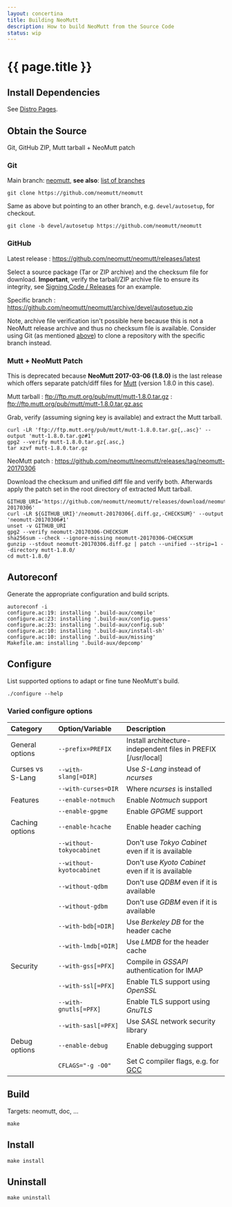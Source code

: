 ```yaml
---
layout: concertina
title: Building NeoMutt
description: How to build NeoMutt from the Source Code
status: wip
---
```


# {{ page.title }}

## Install Dependencies

See [Distro Pages](/distro.html).

## Obtain the Source

Git, GitHub ZIP, Mutt tarball + NeoMutt patch

### Git

Main branch: [neomutt](https://github.com/neomutt/neomutt/tree/master), **see also**:
[list of branches](/dev/branches)

```
git clone https://github.com/neomutt/neomutt
```

Same as above but pointing to an other branch, e.g. `devel/autosetup`, for checkout.

```
git clone -b devel/autosetup https://github.com/neomutt/neomutt
```

### GitHub

Latest release
: <https://github.com/neomutt/neomutt/releases/latest>

Select a source package (Tar or ZIP archive) and the checksum file for
download. **Important**, verify the tarball/ZIP archive file to ensure its
integrity, see [Signing Code / Releases](/dev/signing#source-example) for an
example.

Specific branch
: <https://github.com/neomutt/neomutt/archive/devel/autosetup.zip>

Note, archive file verification isn't possible here because this is not
a NeoMutt release archive and thus no checksum file is available. Consider
using Git (as mentioned [above](#git)) to clone a repository with the specific
branch instead.

### Mutt + NeoMutt Patch

This is deprecated because **NeoMutt 2017-03-06 (1.8.0)** is the last release
which offers separate patch/diff files for
[Mutt](https://dev.mutt.org/trac/browser/?rev=6948%3Ad897983752f9) (version
1.8.0 in this case).

Mutt tarball
: <ftp://ftp.mutt.org/pub/mutt/mutt-1.8.0.tar.gz>
: <ftp://ftp.mutt.org/pub/mutt/mutt-1.8.0.tar.gz.asc>

Grab, verify (assuming signing key is available) and extract the Mutt tarball.

```
curl -LR 'ftp://ftp.mutt.org/pub/mutt/mutt-1.8.0.tar.gz{,.asc}' --output 'mutt-1.8.0.tar.gz#1'
gpg2 --verify mutt-1.8.0.tar.gz{.asc,}
tar xzvf mutt-1.8.0.tar.gz
```

NeoMutt patch
: <https://github.com/neomutt/neomutt/releases/tag/neomutt-20170306>

Download the checksum and unified diff file and verify both. Afterwards
apply the patch set in the root directory of extracted Mutt tarball.

```
GITHUB_URI='https://github.com/neomutt/neomutt/releases/download/neomutt-20170306'
curl -LR ${GITHUB_URI}'/neomutt-20170306{.diff.gz,-CHECKSUM}' --output 'neomutt-20170306#1'
unset -v GITHUB_URI
gpg2 --verify neomutt-20170306-CHECKSUM
sha256sum --check --ignore-missing neomutt-20170306-CHECKSUM
gunzip --stdout neomutt-20170306.diff.gz | patch --unified --strip=1 --directory mutt-1.8.0/
cd mutt-1.8.0/
```

## Autoreconf

Generate the appropriate configuration and build scripts.

```
autoreconf -i
configure.ac:19: installing '.build-aux/compile'
configure.ac:23: installing '.build-aux/config.guess'
configure.ac:23: installing '.build-aux/config.sub'
configure.ac:10: installing '.build-aux/install-sh'
configure.ac:10: installing '.build-aux/missing'
Makefile.am: installing '.build-aux/depcomp'
```

## Configure

List supported options to adapt or fine tune NeoMutt's build.

```
./configure --help
```

### Varied configure options

| Category         | Option/Variable          | Description                                                   |
| :--------------- | :----------------------- | :------------------------------------------------------------ |
| General options  | `--prefix=PREFIX`        | Install architecture-independent files in PREFIX [/usr/local] |
| Curses vs S-Lang | `--with-slang[=DIR]`     | Use *S-Lang* instead of *ncurses*                             |
|                  | `--with-curses=DIR`      | Where *ncurses* is installed                                  |
| Features         | `--enable-notmuch`       | Enable *Notmuch* support                                      |
|                  | `--enable-gpgme`         | Enable *GPGME* support                                        |
| Caching options  | `--enable-hcache`        | Enable header caching                                         |
|                  | `--without-tokyocabinet` | Don't use *Tokyo Cabinet* even if it is available             |
|                  | `--without-kyotocabinet` | Don't use *Kyoto Cabinet* even if it is available             |
|                  | `--without-qdbm`         | Don't use *QDBM* even if it is available                      |
|                  | `--without-gdbm`         | Don't use *GDBM* even if it is available                      |
|                  | `--with-bdb[=DIR]`       | Use *Berkeley DB* for the header cache                        |
|                  | `--with-lmdb[=DIR]`      | Use *LMDB* for the header cache                               |
| Security         | `--with-gss[=PFX]`       | Compile in *GSSAPI* authentication for IMAP                   |
|                  | `--with-ssl[=PFX]`       | Enable TLS support using *OpenSSL*                            |
|                  | `--with-gnutls[=PFX]`    | Enable TLS support using *GnuTLS*                             |
|                  | `--with-sasl[=PFX]`      | Use *SASL* network security library                           |
| Debug options    | `--enable-debug`         | Enable debugging support                                      |
|                  | `CFLAGS="-g -O0"`        | Set C compiler flags, e.g. for [GCC](https://gcc.gnu.org/onlinedocs/gcc/Debugging-Options.html)             |

## Build

Targets: neomutt, doc, ...

```
make
```

## Install

```
make install
```

## Uninstall

```
make uninstall
```

